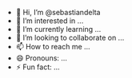- 👋 Hi, I’m @sebastiandelta
- 👀 I’m interested in ...
- 🌱 I’m currently learning ...
- 💞️ I’m looking to collaborate on ...
- 📫 How to reach me ...
- 😄 Pronouns: ...
- ⚡ Fun fact: ...

<!---
sebastiandelta/sebastiandelta is a ✨ special ✨ repository because its `README.md` (this file) appears on your GitHub profile.
You can click the Preview link to take a look at your changes.
--->
